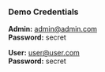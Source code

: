 
### Demo Credentials

**Admin:** admin@admin.com  
**Password:** secret

**User:** user@user.com  
**Password:** secret
